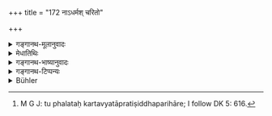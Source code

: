 +++
title = "172 नाऽधर्मश् चरितो"

+++

<details><summary>गङ्गानथ-मूलानुवादः</summary>

Unrighteousness, practised in this world, does not, like the Earth (or the Cow) bring its fruit immediately; but, accumulating gradually, it outs off the roots of the perpetrator.—(172)
</details>

<details><summary>मेधातिथिः</summary>

[^२३१]:
     DK (5: 616): āvartamānas

अनियतकालत्वाद् वैदिकानां शुभाशुभफलानां कर्मणाम् एवम् उच्यते । **नाधर्मश् चरितः** अनुष्ठितः **सद्यः फलति** फलं ददाति । वेदे हि केवलं कर्मणां विहितप्रतिषिद्धानां सुखदुःखपलत्वं श्रुतम् । कालविशेषस् तु नावगमितः । वाक्यव्यापारो हि कर्तव्यतावगमपरत्वे ऽपि कर्मफलसंबन्धबोधमात्रे पर्यवस्यति, न कालविशेषम् आक्षिपति फलवतां कर्मणाम् । नित्यानां तु न फलतः कर्तव्यता । प्रतिषिद्धपरिहारे[^२३२] ऽपि नैव नरकादिदुःखनिवृत्तिकामस्याधिकारः, किं तु शास्त्रप्रतिषेधसामर्थ्यात् । स तु प्रतिषेधो दुःखफलत्वं प्रतिषिद्धानुष्ठानस्य बोधयति । निपुनत एतद् उच्यमानम् अतिग्रन्थविस्तरम् आक्षिपतीत्य् उपरम्यते ।


[^२३२]:
     M G J: tu phalataḥ kartavyatāpratiṣiddhaparihāre; I follow DK 5: 616.

- **गौर् इव** । साधर्म्यवैधर्माभ्याम् अयं दृष्टान्तः । यथा गौः पृथिवी व्युप्तबीजा न तदैवानेकसस्यशालिनी भवति, किं तर्हि, परिपाकम् अपेक्षते, तादृशं वैदिकं कर्मेति साधर्म्यम् । वैधर्म्येणापि, यथा गौः पशुर् वाहदोहाभ्यां सद्यः फलति, नैवं धर्माधर्मौ । अधर्मग्रहणं धर्मस्यापि फलदानं प्रति कालानियमप्रदर्शनार्थम् । **आवर्त्यमानः** कालेनोपचीयमानः । **कर्तुः** प्रतिषिद्धानुष्ठातुः **मूलानि कृन्तति** छिनत्ति । मूलकर्तनेन सर्वेण सर्वविनाश उपलक्ष्यते । यथा मूलच्छेदाद् वृक्षादिस्थावराणाम् अपुनर्भवस् तद्वद् अधर्मकारिणाम् ॥ ४.१७२ ॥
</details>

<details><summary>गङ्गानथ-भाष्यानुवादः</summary>

The Author now proceeds to describe the sense of the scriptures.

What is said here is in view of the fact that the acts mentioned in the Vedas as leading to good and evil results, are uncertain in regard to the time of their fruition.

‘*Unrighteousness, practised*, *does not bring its fruit immediately*.’

All that is mentioned in the Veda is that the acts prescribed bring good results, and those forbidden bring evil results; the exact time of fruition is not mentioned. Even though the verbal operation of the Vedic texts rests with indicating that a certain act *shall be done*, yet it ends in indicating the relation between an act and the results accruing therefrom; but it does not say anything regarding the time of the fruition of the acts done, with a view to obtaining certain results; as for the obligatory acts, that they *shall be done* follows from their very nature;—lastly, in regard to the avoiding of the forbidden act also, the persons entitled to this are not only those who are desirous of avoiding the sufferings of hell, etc., but all those who are desirous of abiding by the scriptures. And what the scriptural prohibition does is to intimate that the doing of the forbidden act results in suffering. A full discussion of this subject will prolong our work to an undue length. Hence we stop here.

‘*Gauriva*’—‘like the Earth (or the Cow).’—The example cited here is meant to be both (*a*) ‘similar’ and (*b*) ‘dissimilar.’ (*a*) The Earth, on having the seed sown in it, does not immediately bring forth the sheaves of corn; in fact, it requires gradual development; similar is the case with the Vedic act; this is the similarity (between the
*act* and the *Earth*). (*b*) Through dissimilarity also—the animal,
*cow*, on being milked, brings its fruit (milk) immediately; *not so*
Virtue and Vice.

Though the text mentions ‘unrighteousness’ only, yet what is meant is to show the uncertainty of time regarding the fruition of ‘*righteousness*’ also.

‘*Accumulating*’—gaining strength in time;—‘*of the actor*’—of the perpetrator of the act—‘*cuts off*’— destroys—‘*the roots*.’

The *cutting off of the root* indicates total annihilation. Just as when the roots are cut off, trees do not grow again; similarly, the practice of unrighteousness also.—(172)
</details>

<details><summary>गङ्गानथ-टिप्पन्यः</summary>

‘*Gauḥ*’—Buhler is again unfair to Medhātithi. Both Medhātithi and Kullūka take this term ‘*gauḥ*’ precisely as Buhler says ‘it is not impossible’. (See *Translation*.) From what Buhler says, Govindarāja, Nārāyaṇa and Nandana take ‘*gauḥ*’ only as ‘the *Cow*, which at once yields its benefits by its milk &c.’ This verse is quoted in
*Vīramitrodaya* (Paribhāṣā, p. 68), which says that, if the ‘*gauḥ*’ is
taken as an example *per* similarity, then it means ‘earth’,—the earth does not produce the harvest immediately after sowing of seeds; if it is taken as ‘cow’, then it is an example *per* dissimilarity, the meaning being ‘the cow gives its products, in the shape of milk &c. immediately, not so *sin*, which takes time to fructify.’
</details>

<details><summary>Bühler</summary>

172	Unrighteousness, practised in this world, does not at once produce its fruit, like a cow; but, advancing slowly, it cuts off the roots of him who committed it.
</details>
